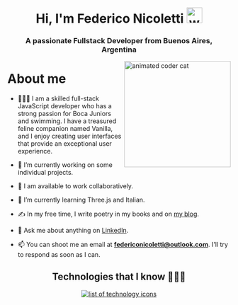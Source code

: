 <h1 align="center"><b>Hi, I'm Federico Nicoletti</b> <img src="https://media.giphy.com/media/hvRJCLFzcasrR4ia7z/giphy.gif" width="35" alt="waving hand"></h1>
<h3 align="center">A passionate Fullstack Developer from Buenos Aires, Argentina</h3>

<img align="right" width="240" src="https://pa1.narvii.com/6580/8098c6e9207376889eeb0532d9f5a0723c4d73f5_hq.gif" alt="animated coder cat">

<h1>About me</h1>

- 🙋🏻‍♂️ I am a skilled full-stack JavaScript developer who has a strong passion for Boca Juniors and swimming. I have a treasured feline companion named Vanilla, and I enjoy creating user interfaces that provide an exceptional user experience.

- 🔭 I’m currently working on some individual projects.

- 🤝 I am available to work collaboratively.

- 🌱 I’m currently learning Three.js and Italian.

- ✍️ In my free time, I write poetry in my books and on [my blog](https://sinfiltroalalma.blogspot.com/).

- 💬 Ask me about anything on [LinkedIn](https://www.linkedin.com/in/federico-nicoletti/).

- 📫 You can shoot me an email at **federiconicoletti@outlook.com**. I'll try to respond as soon as I can.

<!-- Tech stack icons -->
<h2 align="center">Technologies that I know 👨🏻‍💻</h2>

<div align="center">
    <a href="https://skillicons.dev">
      <img src="https://skillicons.dev/icons?i=git,bootstrap,css,express,figma,firebase,github,html,js,jest,threejs,netlify,linux,md,materialui,mongodb,nextjs,nodejs,postman,react,redux,tailwind,ts,vscode&perline=11" alt="list of technology icons" />
    </a>
</div>
